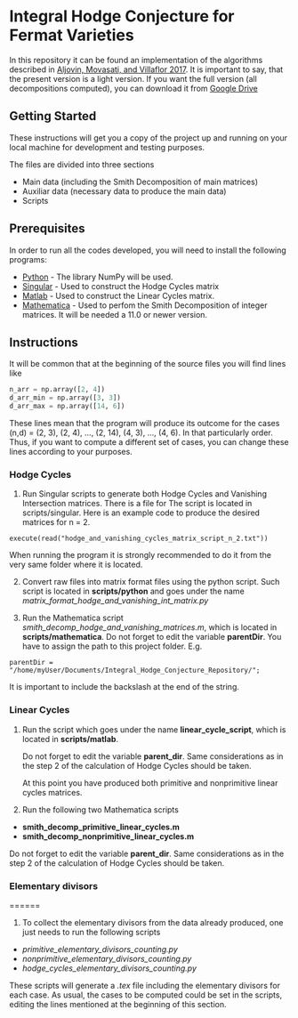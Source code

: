 # Integral Hodge Conjecture for Fermat Varieties

In this repository it can be found an implementation of the algorithms described in [Aljovin, Movasati, and Villaflor 2017](http://w3.impa.br/~aljovin/docs/IntHodgeConj.pdf). It is important to say, that the present version is a light version. If you want the full version (all decompositions computed), you can download it from [Google Drive]()


## Getting Started

These instructions will get you a copy of the project up and running on your local machine for development and testing purposes. 

The files are divided into three sections
* Main data (including the Smith Decomposition of main matrices)
* Auxiliar data (necessary data to produce the main data)
* Scripts

## Prerequisites

In order to run all the codes developed, you will need to install the following programs:

* [Python](https://www.python.org/) - The library NumPy will be used.
* [Singular](https://www.singular.uni-kl.de/) - Used to construct the Hodge Cycles matrix
* [Matlab](https://www.mathworks.com/products/matlab.html) - Used to construct the Linear Cycles matrix. 
* [Mathematica](https://www.wolfram.com/mathematica/) - Used to perfom the Smith Decomposition of integer matrices. It will be needed a 11.0 or newer version.



## Instructions

It will be common that at the beginning of the source files you will find lines like 

   ```python
n_arr = np.array([2, 4])
d_arr_min = np.array([3, 3]) 
d_arr_max = np.array([14, 6])	
```
These lines mean that the program will produce its outcome for the cases (n,d) = (2, 3), (2, 4), ..., (2, 14), (4, 3), ..., (4, 6). In that particularly order. Thus, if you want to compute a different set of cases, you can change these lines according to your purposes. 


### Hodge Cycles

1. Run Singular scripts to generate both Hodge Cycles and Vanishing Intersection matrices. There is a file for The script is located in scripts/singular. Here is an example code to produce the desired matrices for n = 2.

```
execute(read("hodge_and_vanishing_cycles_matrix_script_n_2.txt"))	
```

   When running the program it is strongly recommended to do it from the very same folder where it is located.

2. Convert raw files into matrix format files using the python script. Such script is located in **scripts/python** and goes under the name *matrix_format_hodge_and_vanishing_int_matrix.py*

3. Run the Mathematica script *smith_decomp_hodge_and_vanishing_matrices.m*, which is located in **scripts/mathematica**. Do not forget to edit the variable **parentDir**. You have to assign the path to this project folder. E.g. 

```
parentDir = "/home/myUser/Documents/Integral_Hodge_Conjecture_Repository/";	
```

   It is important to include the backslash at the end of the string.


### Linear Cycles


1. Run the script which goes under the name **linear_cycle_script**, which is located in **scripts/matlab**.

   Do not forget to edit the variable **parent_dir**. Same considerations as in the step 2 of the calculation of Hodge Cycles should be taken.

   At this point you have produced both primitive and nonprimitive linear cycles matrices.


2. Run the following two Mathematica scripts
  - **smith_decomp_primitive_linear_cycles.m**
  - **smith_decomp_nonprimitive_linear_cycles.m**
  
   Do not forget to edit the variable **parent_dir**. Same considerations as in the step 2 of the calculation of Hodge Cycles
   should be taken.

### Elementary divisors
======
1. To collect the elementary divisors from the data already produced, one just needs to run the following scripts

  - *primitive_elementary_divisors_counting.py*
  - *nonprimitive_elementary_divisors_counting.py*
  - *hodge_cycles_elementary_divisors_counting.py*

   These scripts will generate a *.tex* file including the elementary divisors for each case. As usual, the cases to be computed
   could be set in the scripts, editing the lines mentioned at the beginning of this section.
